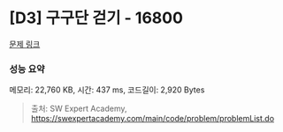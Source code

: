# [D3] 구구단 걷기 - 16800 

[문제 링크](https://swexpertacademy.com/main/code/problem/problemDetail.do?contestProbId=AYaf9W8afyMDFAQ9) 

### 성능 요약

메모리: 22,760 KB, 시간: 437 ms, 코드길이: 2,920 Bytes



> 출처: SW Expert Academy, https://swexpertacademy.com/main/code/problem/problemList.do
